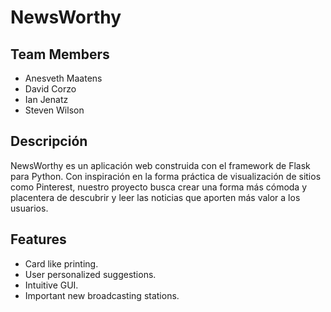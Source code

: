 # NewsWorthy

## Team Members
- Anesveth Maatens
- David Corzo
- Ian Jenatz
- Steven Wilson

## Descripción

NewsWorthy es un aplicación web construida con el framework de Flask para Python. Con inspiración en la forma práctica de visualización de sitios como Pinterest, nuestro proyecto busca crear una forma más cómoda y placentera de descubrir y leer las noticias que aporten más valor a los usuarios.

## Features 
- Card like printing.
- User personalized suggestions.
- Intuitive GUI.
- Important new broadcasting stations. 
